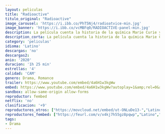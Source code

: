 ```yaml
---
layout: peliculas
title: "Radioactive"
titulo_original: "Radioactive"
image_carousel: 'https://i.ibb.co/PhT5Nj4/radioatvice-min.jpg'
image_banner: 'https://i.ibb.co/vcMBFq0/RADIOACTIVE-panel-min.jpg'
description: La película cuenta la historia de la química Marie Curie y su marido, Pierre Curie basándose en la novela homónima de Lauren Redniss. El matrimonio desarrolló la teoría de la radioactividad y descubrieron el radio y el polonio. El trabajo de toda una vida y las consecuencias que conllevaron sus descubrimientos enmarcados en una película que refleja el comienzo de la era nuclear.
description_corta: La película cuenta la historia de la química Marie Curie y su marido, Pierre Curie basándose en la novela homónima de Lauren Redniss. El matrimonio desarrolló la teoría de la radioactividad y descubrieron el radio y el polonio. El trabajo de.....
category: 'peliculas'
idioma: 'Latino'
descargas: 'no'
descargas2:
anio: '2020'
duracion: '1h 25 min'
estrellas: '4'
calidad: 'CAM'
genero: Drama, Romance
trailer: https://www.youtube.com/embed/4a6H1w3kgWw
embed: https://www.youtube.com/embed/4a6H1w3kgWw?autoplay=1&amp;rel=0&amp;hd=1&border=0&wmode=opaque&enablejsapi=1&modestbranding=1&controls=1&showinfo=0
sandbox: allow-same-origin allow-forms
reproductor: fembed
netflix: 'no'
clasificacion: '+9'
reproductores_otros: ["https://movcloud.net/embed/ut-ONLuDe13-","Latino","https://gounlimited.to/embed-phj3e1pee48p-920x360.html","Latino"]
reproductores_fembed: ["https://feurl.com/v/x4kj7h55gz8pqwp","Latino","https://feurl.com/v/47108uzzmk2z3jm","Latino"]
tags:
- Drama
---
```













